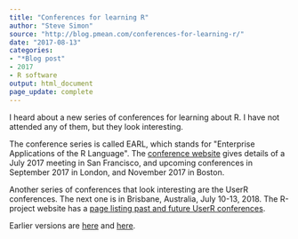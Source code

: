 ```yaml
---
title: "Conferences for learning R"
author: "Steve Simon"
source: "http://blog.pmean.com/conferences-for-learning-r/"
date: "2017-08-13"
categories:
- "*Blog post"
- 2017
- R software
output: html_document
page_update: complete
---
```


I heard about a new series of conferences for learning about R. I have not attended any of them, but they look interesting.

<!---More--->

The conference series is called EARL, which stands for "Enterprise Applications of the R Language". The [conference website][ear1] gives details of a July 2017 meeting in San Francisco, and upcoming conferences in September 2017 in London, and November 2017 in Boston.

Another series of conferences that look interesting are the UserR conferences. The next one is in Brisbane, Australia, July 10-13, 2018. The R-project website has a [page listing past and future UserR conferences][rpr1].


[ear1]: https://earlconf.com/
[rpr1]: https://www.r-project.org/conferences.html
 
Earlier versions are [here][sim1] and [here][sim2].
 
[sim1]: http://blog.pmean.com/conferences-for-learning-r/
[sim2]: http://new.pmean.com/conferences-for-learning-r/
 
